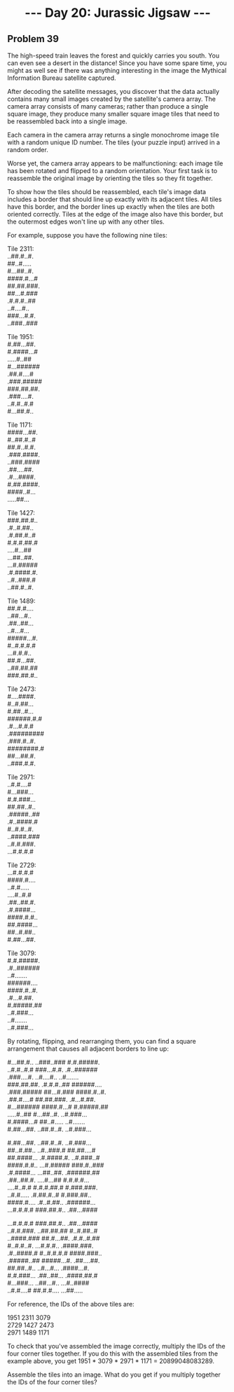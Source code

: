 <h1 align="center">--- Day 20: Jurassic Jigsaw ---</h1>

## Problem 39 

The high-speed train leaves the forest and quickly carries you south. You can even see a desert in the distance! Since you have some spare time, you might as well see if there was anything interesting in the image the Mythical Information Bureau satellite captured.

After decoding the satellite messages, you discover that the data actually contains many small images created by the satellite's camera array. The camera array consists of many cameras; rather than produce a single square image, they produce many smaller square image tiles that need to be reassembled back into a single image.

Each camera in the camera array returns a single monochrome image tile with a random unique ID number. The tiles (your puzzle input) arrived in a random order.

Worse yet, the camera array appears to be malfunctioning: each image tile has been rotated and flipped to a random orientation. Your first task is to reassemble the original image by orienting the tiles so they fit together.

To show how the tiles should be reassembled, each tile's image data includes a border that should line up exactly with its adjacent tiles. All tiles have this border, and the border lines up exactly when the tiles are both oriented correctly. Tiles at the edge of the image also have this border, but the outermost edges won't line up with any other tiles.

For example, suppose you have the following nine tiles:

Tile 2311:<br>
..##.#..#.<br>
##..#.....<br>
#...##..#.<br>
####.#...#<br>
##.##.###.<br>
##...#.###<br>
.#.#.#..##<br>
..#....#..<br>
###...#.#.<br>
..###..###<br>

Tile 1951:<br>
#.##...##.<br>
#.####...#<br>
.....#..##<br>
#...######<br>
.##.#....#<br>
.###.#####<br>
###.##.##.<br>
.###....#.<br>
..#.#..#.#<br>
#...##.#..<br>

Tile 1171:<br>
####...##.<br>
#..##.#..#<br>
##.#..#.#.<br>
.###.####.<br>
..###.####<br>
.##....##.<br>
.#...####.<br>
#.##.####.<br>
####..#...<br>
.....##...<br>

Tile 1427:<br>
###.##.#..<br>
.#..#.##..<br>
.#.##.#..#<br>
#.#.#.##.#<br>
....#...##<br>
...##..##.<br>
...#.#####<br>
.#.####.#.<br>
..#..###.#<br>
..##.#..#.<br>

Tile 1489:<br>
##.#.#....<br>
..##...#..<br>
.##..##...<br>
..#...#...<br>
#####...#.<br>
#..#.#.#.#<br>
...#.#.#..<br>
##.#...##.<br>
..##.##.##<br>
###.##.#..<br>

Tile 2473:<br>
#....####.<br>
#..#.##...<br>
#.##..#...<br>
######.#.#<br>
.#...#.#.#<br>
.#########<br>
.###.#..#.<br>
########.#<br>
##...##.#.<br>
..###.#.#.<br>

Tile 2971:<br>
..#.#....#<br>
#...###...<br>
#.#.###...<br>
##.##..#..<br>
.#####..##<br>
.#..####.#<br>
#..#.#..#.<br>
..####.###<br>
..#.#.###.<br>
...#.#.#.#<br>

Tile 2729:<br>
...#.#.#.#<br>
####.#....<br>
..#.#.....<br>
....#..#.#<br>
.##..##.#.<br>
.#.####...<br>
####.#.#..<br>
##.####...<br>
##..#.##..<br>
#.##...##.<br>

Tile 3079:<br>
#.#.#####.<br>
.#..######<br>
..#.......<br>
######....<br>
####.#..#.<br>
.#...#.##.<br>
#.#####.##<br>
..#.###...<br>
..#.......<br>
..#.###...<br>

By rotating, flipping, and rearranging them, you can find a square arrangement that causes all adjacent borders to line up:

<p font-family=monospace>
#...##.#.. ..###..### #.#.#####.<br>
..#.#..#.# ###...#.#. .#..######<br>
.###....#. ..#....#.. ..#.......<br>
###.##.##. .#.#.#..## ######....<br>
.###.##### ##...#.### ####.#..#.<br>
.##.#....# ##.##.###. .#...#.##.<br>
#...###### ####.#...# #.#####.##<br>
.....#..## #...##..#. ..#.###...<br>
#.####...# ##..#..... ..#.......<br>
#.##...##. ..##.#..#. ..#.###...<br>

#.##...##. ..##.#..#. ..#.###...<br>
##..#.##.. ..#..###.# ##.##....#<br>
##.####... .#.####.#. ..#.###..#<br>
####.#.#.. ...#.##### ###.#..###<br>
.#.####... ...##..##. .######.##<br>
.##..##.#. ....#...## #.#.#.#...<br>
....#..#.# #.#.#.##.# #.###.###.<br>
..#.#..... .#.##.#..# #.###.##..<br>
####.#.... .#..#.##.. .######...<br>
...#.#.#.# ###.##.#.. .##...####<br>

...#.#.#.# ###.##.#.. .##...####<br>
..#.#.###. ..##.##.## #..#.##..#<br>
..####.### ##.#...##. .#.#..#.##<br>
#..#.#..#. ...#.#.#.. .####.###.<br>
.#..####.# #..#.#.#.# ####.###..<br>
.#####..## #####...#. .##....##.<br>
##.##..#.. ..#...#... .####...#.<br>
#.#.###... .##..##... .####.##.#<br>
#...###... ..##...#.. ...#..####<br>
..#.#....# ##.#.#.... ...##.....<br>
</p>
For reference, the IDs of the above tiles are:

1951    2311    3079<br>
2729    1427    2473<br>
2971    1489    1171<br>

To check that you've assembled the image correctly, multiply the IDs of the four corner tiles together. If you do this with the assembled tiles from the example above, you get 1951 * 3079 * 2971 * 1171 = 20899048083289.

Assemble the tiles into an image. What do you get if you multiply together the IDs of the four corner tiles?